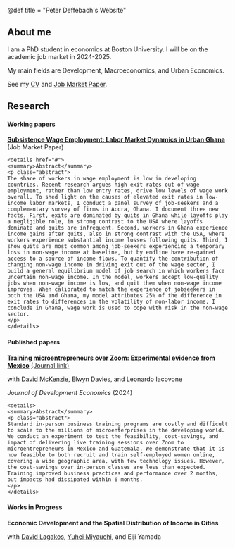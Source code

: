@def title = "Peter Deffebach's Website"

## About me

I am a PhD student in economics at Boston University. I will be on the academic job market in 2024-2025. 

My main fields are Development, Macroeconomics, and Urban Economics. 

See my [CV](/cv/cv_deffebach.pdf) and [Job Market Paper](/papers/deffebach_jmp.pdf).

## Research

#### Working papers

[**Subsistence Wage Employment: Labor Market Dynamics in Urban Ghana**](/papers/deffebach_jmp.pdf) (Job Market Paper)

~~~
<details href="#">
<summary>Abstract</summary>
<p class="abstract">
The share of workers in wage employment is low in developing countries. Recent research argues high exit rates out of wage employment, rather than low entry rates, drive low levels of wage work overall. To shed light on the causes of elevated exit rates in low-income labor markets, I conduct a panel survey of job-seekers and a complementary survey of firms in Accra, Ghana. I document three new facts. First, exits are dominated by quits in Ghana while layoffs play a negligible role, in strong contrast to the USA where layoffs dominate and quits are infrequent. Second, workers in Ghana experience income gains after quits, also in strong contrast with the USA, where workers experience substantial income losses following quits. Third, I show quits are most common among job-seekers experiencing a temporary loss in non-wage income at baseline, but by endline have re-gained access to a source of income flows. To quantify the contribution of changing non-wage income in driving exit out of the wage sector, I build a general equilibrium model of job search in which workers face uncertain non-wage income. In the model, workers accept low-quality jobs when non-wage income is low, and quit them when non-wage income improves. When calibrated to match the experience of jobseekers in both the USA and Ghana, my model attributes 25% of the difference in exit rates to differences in the volatility of non-labor income. I conclude in Ghana, wage work is used to cope with risk in the non-wage sector. 
</p>
</details>
~~~

#### Published papers

[**Training microentrepreneurs over Zoom: Experimental evidence from Mexico**](/papers/mexico.pdf) [(Journal link)](https://doi.org/10.1016/j.jdeveco.2023.103244)

with [David McKenzie](https://sites.google.com/site/decrgdmckenzie/), Elwyn Davies, and Leonardo Iacovone

*Journal of Development Economics* (2024)

~~~
<details>
<summary>Abstract</summary>
<p class="abstract">
Standard in-person business training programs are costly and difficult to scale to the millions of microenterprises in the developing world. We conduct an experiment to test the feasibility, cost-savings, and impact of delivering live training sessions over Zoom to microentrepreneurs in Mexico and Guatemala. We demonstrate that it is now feasible to both recruit and train self-employed women online, covering a wide geographic area, with few technology issues. However, the cost-savings over in-person classes are less than expected. Training improved business practices and performance over 2 months, but impacts had dissipated within 6 months.
</p>
</details>
~~~

#### Works in Progress

**Economic Development and the Spatial Distribution of Income in Cities**

with [David Lagakos](https://sites.google.com/site/davidlagakos/), [Yuhei Miyauchi](https://sites.google.com/view/yuhei-miyauchi/home), and Eiji Yamada
